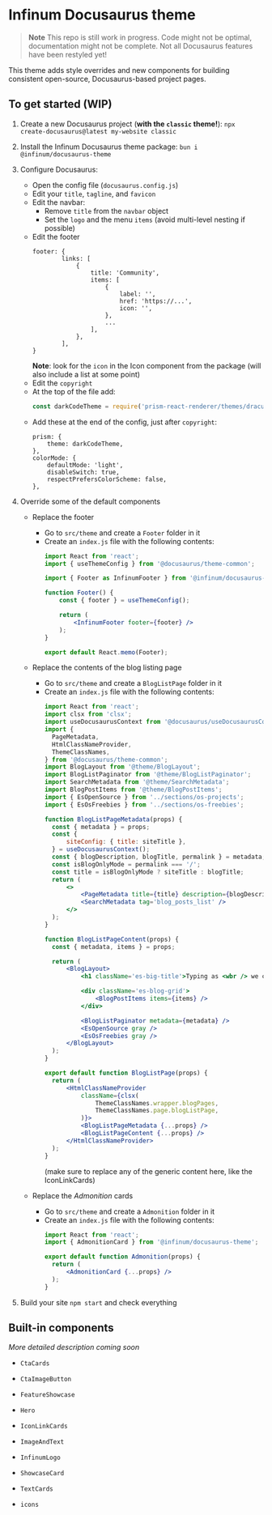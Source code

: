 # Infinum Docusaurus theme

> **Note**
> This repo is still work in progress. Code might not be optimal, documentation might not be complete. Not all Docusaurus features have been restyled yet!

This theme adds style overrides and new components for building consistent open-source, Docusaurus-based project pages.


## To get started (WIP)
1. Create a new Docusaurus project (**with the `classic` theme!**):
   `npx create-docusaurus@latest my-website classic`

2. Install the Infinum Docusaurus theme package:
   `bun i @infinum/docusaurus-theme`

3. Configure Docusaurus:
   - Open the config file (`docusaurus.config.js`)
   - Edit your `title`, `tagline`, and `favicon`
   - Edit the navbar:
     - Remove `title` from the `navbar` object
     - Set the `logo` and the menu `items` (avoid multi-level nesting if possible)
   - Edit the footer
      ```
      footer: {
              links: [
                  {
                      title: 'Community',
                      items: [
                          {
                              label: '',
                              href: 'https://...',
                              icon: '',
                          },
                          ...
                      ],
                  },
              ],
      }
      ```
      **Note**: look for the `icon` in the Icon component from the package (will also include a list at some point)
   - Edit the `copyright`
   - At the top of the file add:
     ```js
     const darkCodeTheme = require('prism-react-renderer/themes/dracula');
     ```
   - Add these at the end of the config, just after `copyright`:
        ```
        prism: {
        	theme: darkCodeTheme,
        },
        colorMode: {
        	defaultMode: 'light',
        	disableSwitch: true,
        	respectPrefersColorScheme: false,
        },
        ```

4. Override some of the default components
   - Replace the footer
     - Go to `src/theme` and create a `Footer` folder in it
     - Create an `index.js` file with the following contents:
        ```jsx
        import React from 'react';
        import { useThemeConfig } from '@docusaurus/theme-common';

        import { Footer as InfinumFooter } from '@infinum/docusaurus-theme';

        function Footer() {
        	const { footer } = useThemeConfig();

        	return (
        		<InfinumFooter footer={footer} />
        	);
        }

        export default React.memo(Footer);
        ```

   - Replace the contents of the blog listing page
     - Go to `src/theme` and create a `BlogListPage` folder in it
     - Create an `index.js` file with the following contents:
          ```jsx
          import React from 'react';
          import clsx from 'clsx';
          import useDocusaurusContext from '@docusaurus/useDocusaurusContext';
          import {
          	PageMetadata,
          	HtmlClassNameProvider,
          	ThemeClassNames,
          } from '@docusaurus/theme-common';
          import BlogLayout from '@theme/BlogLayout';
          import BlogListPaginator from '@theme/BlogListPaginator';
          import SearchMetadata from '@theme/SearchMetadata';
          import BlogPostItems from '@theme/BlogPostItems';
          import { EsOpenSource } from '../sections/os-projects';
          import { EsOsFreebies } from '../sections/os-freebies';

          function BlogListPageMetadata(props) {
          	const { metadata } = props;
          	const {
          		siteConfig: { title: siteTitle },
          	} = useDocusaurusContext();
          	const { blogDescription, blogTitle, permalink } = metadata;
          	const isBlogOnlyMode = permalink === '/';
          	const title = isBlogOnlyMode ? siteTitle : blogTitle;
          	return (
          		<>
          			<PageMetadata title={title} description={blogDescription} />
          			<SearchMetadata tag='blog_posts_list' />
          		</>
          	);
          }

          function BlogListPageContent(props) {
          	const { metadata, items } = props;

          	return (
          		<BlogLayout>
          			<h1 className='es-big-title'>Typing as <wbr /> we code</h1>

          			<div className='es-blog-grid'>
          				<BlogPostItems items={items} />
          			</div>

          			<BlogListPaginator metadata={metadata} />
          			<EsOpenSource gray />
          			<EsOsFreebies gray />
          		</BlogLayout>
          	);
          }

          export default function BlogListPage(props) {
          	return (
          		<HtmlClassNameProvider
          			className={clsx(
          				ThemeClassNames.wrapper.blogPages,
          				ThemeClassNames.page.blogListPage,
          			)}>
          			<BlogListPageMetadata {...props} />
          			<BlogListPageContent {...props} />
          		</HtmlClassNameProvider>
          	);
          }
          ```
          (make sure to replace any of the generic content here, like the IconLinkCards)

   - Replace the _Admonition_ cards
     - Go to `src/theme` and create a `Admonition` folder in it
     - Create an `index.js` file with the following contents:
          ```jsx
          import React from 'react';
          import { AdmonitionCard } from '@infinum/docusaurus-theme';

          export default function Admonition(props) {
          	return (
          		<AdmonitionCard {...props} />
          	);
          }
          ```

5. Build your site `npm start` and check everything

## Built-in components
_More detailed description coming soon_

- `CtaCards`
- `CtaImageButton`
- `FeatureShowcase`
- `Hero`
- `IconLinkCards`
- `ImageAndText`
- `InfinumLogo`
- `ShowcaseCard`
- `TextCards`

- `icons`
